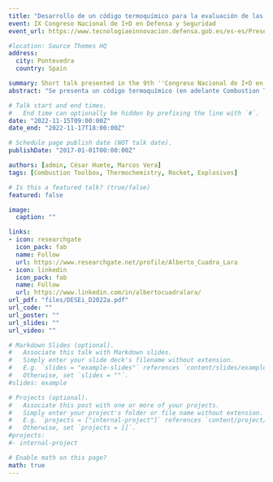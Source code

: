 ```yaml
---
title: "Desarrollo de un código termoquímico para la evaluación de las propiedades teóricas de explosivos (CT-EXPLO) y la estimación del rendimiento de motores cohete (CT-ROCKET)"
event: IX Congreso Nacional de I+D en Defensa y Seguridad
event_url: https://www.tecnologiaeinnovacion.defensa.gob.es/es-es/Presentacion/deseid_2022/Paginas/Presentaci%C3%B3n.aspx

#location: Source Themes HQ
address:
  city: Pontevedra
  country: Spain

summary: Short talk presented in the 9th ''Congreso Nacional de I+D en Defensa y Seguridad''.
abstract: "Se presenta un código termoquímico (en adelante Combustion Toolbox, CT) para el cálculo de problemas de combustión gaseosa con especies condensadas, choques reactivos y no reactivos, descomposición exotérmica de materiales energéticos y rendimiento teórico de cohetes. En particular, se exponen dos de los cuatro módulos que lo componen: CT-EXPLO y CT-ROCKET. El primero permite evaluar las propiedades termodinámicas teóricas de materiales energéticos (altos explosivos y propulsantes). El segundo permite estimar el rendimiento teórico de motores cohetes considerando una cámara de combustión finita con área transversal constante. Para ello se utiliza la ecuación de estado semi-empírica BKW en CT-EXPLO y la ecuación de estado de gas ideal en CT-ROCKET. Las propiedades termodinámicas se obtienen utilizando los ajustes polinómicos de 9 coeficientes de la NASA que, a excepción de CT-EXPLO, incorporan la Third Millenium Database para combustión de gases ideales y fases condensadas con actualización de tablas termoquímicas activas. La herramienta, desarrollada en MATLAB, está equipada con una interfaz gráfica de usuario (GUI) y ha sido utilizada con éxito tanto a nivel docente como investigador durante los últimos tres años. Aunque CT-EXPLO se encuentra aún en fase de desarrollo, el resto de los módulos han pasado la fase de validación y los resultados están en excelente acuerdo con códigos termoquímicos de referencia: CEA de la NASA, CANTERA junto con el paquete SD-Toolbox del Caltech, y el código TEA. Salvo el módulo de explosivos CT-EXPLO, de difusión limitada, el resto de CT está sujeto a una licencia de código abierto GPLv3 a través de https://github.com/AlbertoCuadra/combustion_toolbox y su documentación se puede encontrar en la página web https://combustion-toolbox-website.readthedocs.io."

# Talk start and end times.
#   End time can optionally be hidden by prefixing the line with `#`.
date: "2022-11-15T09:00:00Z"
date_end: "2022-11-17T18:00:00Z"

# Schedule page publish date (NOT talk date).
publishDate: "2017-01-01T00:00:00Z"

authors: [admin, César Huete, Marcos Vera]
tags: [Combustion Toolbox, Thermochemistry, Rocket, Explosives]

# Is this a featured talk? (true/false)
featured: false

image:
  caption: ""

links:
- icon: researchgate
  icon_pack: fab
  name: Follow
  url: https://www.researchgate.net/profile/Alberto_Cuadra_Lara
- icon: linkedin
  icon_pack: fab
  name: Follow
  url: https://www.linkedin.com/in/albertocuadralara/
url_pdf: "files/DESEi_D2022a.pdf"
url_code: ""
url_poster: ""
url_slides: ""
url_video: ""

# Markdown Slides (optional).
#   Associate this talk with Markdown slides.
#   Simply enter your slide deck's filename without extension.
#   E.g. `slides = "example-slides"` references `content/slides/example-slides.md`.
#   Otherwise, set `slides = ""`.
#slides: example

# Projects (optional).
#   Associate this post with one or more of your projects.
#   Simply enter your project's folder or file name without extension.
#   E.g. `projects = ["internal-project"]` references `content/project/deep-learning/index.md`.
#   Otherwise, set `projects = []`.
#projects:
#- internal-project

# Enable math on this page?
math: true
---
```

